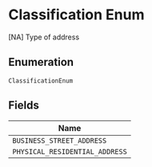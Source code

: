 
# Classification Enum

[NA] Type of address

## Enumeration

`ClassificationEnum`

## Fields

| Name |
|  --- |
| `BUSINESS_STREET_ADDRESS` |
| `PHYSICAL_RESIDENTIAL_ADDRESS` |


